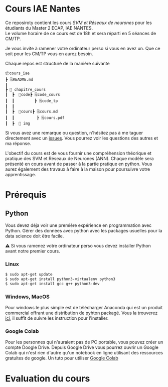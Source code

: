 # Cours IAE Nantes

Ce reposiroty contient les cours *SVM et Réseaux de neurones* pour les étudiants du Master 2 ECAP, IAE NANTES.  
Le volume horaire de ce cours est de 18h et sera réparti en 5 séances de CM/TP.

Je vous invite à ramener votre ordinateur perso si vous en avez un. Que ce soit pour les CM/TP vous en aurez besoin.

Chaque repos est structuré de la manière suivante 

```
📦cours_iae
┣ 🗒️README.md       
┃
┣ 📁 chapitre_cours
┃  ┣  📁code┣ 🗒️code_cours
┃  ┃         ┣ 🗒️code_tp
┃  ┃        
┃  ┣  📁cours┣ 🗒️cours.md
┃  ┃          ┣ 🗒️cours.pdf
┃  ┣  📁 img

```

Si vous avez une remarque ou question, n'hésitez pas à me taguer directement avec un [issues](https://docs.github.com/en/issues/tracking-your-work-with-issues/creating-an-issue). Vous pourrez voir les questions des autres et ma réponse.



L'obectif du cours est de vous fournir une compréhension théorique et pratique des SVM et Réseaux de Neurones (ANN).
Chaque modèle sera présenté en cours avant de passer à la partie pratique en python.
Vous aurez également des travaux à faire à la maison pour poursuivre votre apprentissage.



# Prérequis

## Python

Vous devez déja voir une première expérience en programmation avec Python. 
Gérer des données avec python avec les packages usuelles pour la data science doit être facile.

⚠️ Si vous ramenez votre ordinateur perso vous devez installer Python avant notre premier cours.

### Linux

```bash
$ sudo apt-get update
$ sudo apt-get install python3-virtualenv python3
$ sudo apt-get install gcc g++ python3-dev
```


### Windows, MacOS

Pour windows le plus simple est de télécharger Anaconda qui est un produit commercial offrant une distribution de pyhton packagé.
Vous la trouverez [ici](https://www.anaconda.com/products/distribution), il suffit de suivre les instruction pour l'installer.

### Google Colab

Pour les personnes qui n'auraient pas de PC portable, vous pouvez créer un compte Doogle Drive.
Depuis Google Drive vous pourrez ouvrir un Google Colab qui n'est rien d'autre qu'un notebook en ligne utilisant des ressources gratuites de google.
Un tuto pour utiliser [Google Colab](https://machinelearningmastery.com/google-colab-for-machine-learning-projects/#:~:text=To%20create%20your%20Google%20Colab,on%20More%20%E2%96%B7%20Google%20Colaboratory.)



# Evaluation du cours
